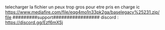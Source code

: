 telecharger la fichier un peux trop gros pour etre pris en charge ic 
https://www.mediafire.com/file/eqg4mo1n33pk2ga/baselegacy%25231.zip/file
#########support################# discord : https://discord.gg/Ezf6mXSj
